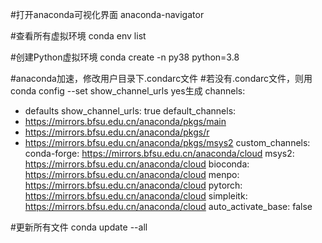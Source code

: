 ﻿#打开anaconda可视化界面
anaconda-navigator

#查看所有虚拟环境
conda env list

#创建Python虚拟环境
conda create -n py38 python=3.8


#anaconda加速，修改用户目录下.condarc文件
#若没有.condarc文件，则用conda config --set show\_channel\_urls yes生成
channels:
  - defaults
show_channel_urls: true
default_channels:
  - https://mirrors.bfsu.edu.cn/anaconda/pkgs/main
  - https://mirrors.bfsu.edu.cn/anaconda/pkgs/r
  - https://mirrors.bfsu.edu.cn/anaconda/pkgs/msys2
custom_channels:
  conda-forge: https://mirrors.bfsu.edu.cn/anaconda/cloud
  msys2: https://mirrors.bfsu.edu.cn/anaconda/cloud
  bioconda: https://mirrors.bfsu.edu.cn/anaconda/cloud
  menpo: https://mirrors.bfsu.edu.cn/anaconda/cloud
  pytorch: https://mirrors.bfsu.edu.cn/anaconda/cloud
  simpleitk: https://mirrors.bfsu.edu.cn/anaconda/cloud
auto_activate_base: false

#更新所有文件
conda update --all
